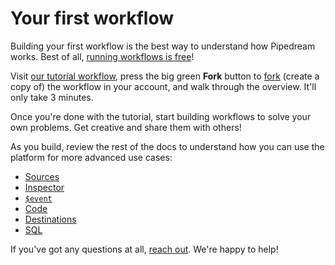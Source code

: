 # Your first workflow

Building your first workflow is the best way to understand how Pipedream works. Best of all, [running workflows is free](/pricing/)!

Visit [our tutorial workflow](https://pipedream.com/@tod/use-http-requests-to-trigger-a-workflow-p_6lCy5y/readme), press the big green **Fork** button to [fork](/notebook/fork/) (create a copy of) the workflow in your account, and walk through the overview. It'll only take 3 minutes.

Once you're done with the tutorial, start building workflows to solve your own problems. Get creative and share them with others!

As you build, review the rest of the docs to understand how you can use the platform for more advanced use cases:

- [Sources](/notebook/sources/)
- [Inspector](/notebook/inspector/)
- [`$event`](/notebook/dollar-event/)
- [Code](/notebook/code/)
- [Destinations](/notebook/destinations/)
- [SQL](/notebook/sql/)

If you've got any questions at all, [reach out](/support/). We're happy to help!

